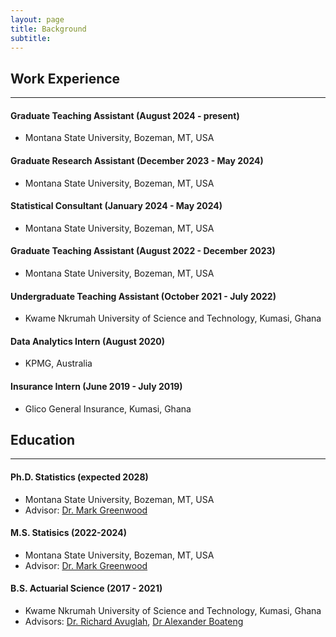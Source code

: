 ```yaml
---
layout: page
title: Background
subtitle: 
---
```

 
## Work Experience
----------------------------------------------------------------------------

#### Graduate Teaching Assistant (August 2024 - present)
- Montana State University, Bozeman, MT, USA

#### Graduate Research Assistant (December 2023 - May 2024)
- Montana State University, Bozeman, MT, USA

#### Statistical Consultant (January 2024 - May 2024)
- Montana State University, Bozeman, MT, USA

#### Graduate Teaching Assistant (August 2022 - December 2023)
- Montana State University, Bozeman, MT, USA

#### Undergraduate Teaching Assistant (October 2021 - July 2022)
- Kwame Nkrumah University of Science and Technology, Kumasi, Ghana

#### Data Analytics Intern (August 2020)
- KPMG, Australia

#### Insurance Intern (June 2019 - July 2019)
- Glico General Insurance, Kumasi, Ghana


## Education
--------------------------------------------------------------------------

#### Ph.D. Statistics (expected 2028)
- Montana State University, Bozeman, MT, USA
- Advisor: [Dr. Mark Greenwood](https://www.math.montana.edu/directory/faculty/1524138/mark-greenwood)

#### M.S. Statisics (2022-2024)
- Montana State University, Bozeman, MT, USA
- Advisor: [Dr. Mark Greenwood](https://www.math.montana.edu/directory/faculty/1524138/mark-greenwood)

#### B.S. Actuarial Science (2017 - 2021)
- Kwame Nkrumah University of Science and Technology, Kumasi, Ghana
- Advisors: [Dr. Richard Avuglah](https://webapps.knust.edu.gh/staff/dirsearch/profile/summary/e17be4024406.html), [Dr Alexander Boateng](https://webapps.knust.edu.gh/staff/dirsearch/profile/summary/3ebafd65aec1.html)





